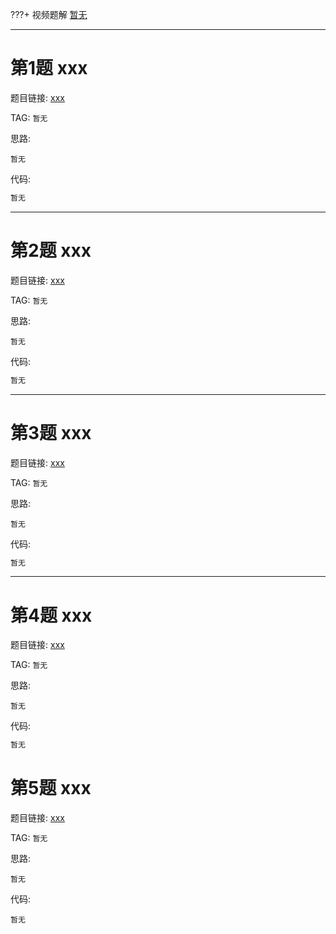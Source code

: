 ???+ 视频题解
    [暂无]()

- - - - - -

# 第1题 xxx

题目链接: [xxx](http://118.190.20.162/view.page?gpid=T)

TAG: `暂无`

思路:

`暂无`

代码:

```cpp
暂无
```

- - - - - -

# 第2题 xxx

题目链接: [xxx](http://118.190.20.162/view.page?gpid=T)

TAG: `暂无`

思路:

`暂无`

代码:

```cpp
暂无
```

- - - - - -

# 第3题 xxx

题目链接: [xxx](http://118.190.20.162/view.page?gpid=T)

TAG: `暂无`

思路:

`暂无`

代码:

```cpp
暂无
```

- - - - - -

# 第4题 xxx

题目链接: [xxx](http://118.190.20.162/view.page?gpid=T)

TAG: `暂无`

思路:

`暂无`

代码:

```cpp
暂无
```

# 第5题 xxx

题目链接: [xxx](http://118.190.20.162/view.page?gpid=T)

TAG: `暂无`

思路:

`暂无`

代码:

```???+ 视频题解
暂无
```